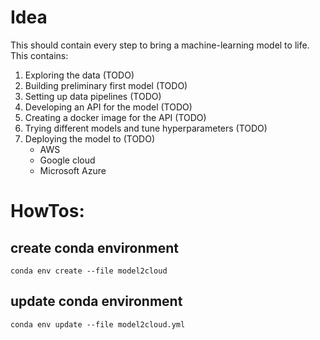 # Idea

This should contain every step to bring a machine-learning model to life.
This contains:
1. Exploring the data (TODO)
2. Building preliminary first model (TODO)
3. Setting up data pipelines (TODO)
4. Developing an API for the model (TODO)
5. Creating a docker image for the API (TODO)
6. Trying different models and tune hyperparameters (TODO)
7. Deploying the model to (TODO)
    * AWS
    * Google cloud
    * Microsoft Azure


# HowTos:

## create conda environment
```
conda env create --file model2cloud
```

## update conda environment

```
conda env update --file model2cloud.yml
```
